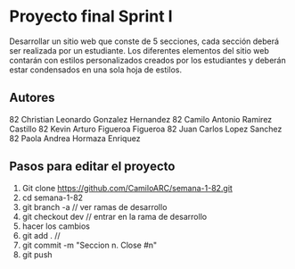 # Proyecto final Sprint I

Desarrollar un sitio web que conste de 5 secciones, cada sección deberá ser realizada por un estudiante. Los diferentes elementos del sitio web contarán con estilos personalizados creados por los estudiantes y deberán estar condensados en una sola hoja de estilos.

## Autores

82 Christian Leonardo Gonzalez Hernandez
82 Camilo Antonio Ramirez Castillo
82 Kevin Arturo Figueroa Figueroa
82 Juan Carlos Lopez Sanchez
82 Paola Andrea Hormaza Enriquez

## Pasos para editar el proyecto

1. Git clone https://github.com/CamiloARC/semana-1-82.git
2. cd semana-1-82
3. git branch -a // ver ramas de desarrollo
4. git checkout dev // entrar en la rama de desarrollo
5. hacer los cambios
6. git add . //
6. git commit -m "Seccion n. Close #n" 
7. git push
